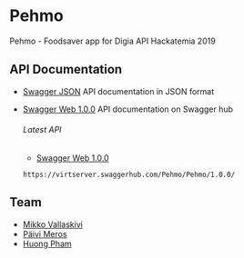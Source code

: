 # Pehmo

Pehmo - Foodsaver app for Digia API Hackatemia 2019

## API Documentation

- [Swagger JSON](../master/API-documentation/swagger.json)
  API documentation in JSON format

- [Swagger Web 1.0.0](https://app.swaggerhub.com/apis-docs/Pehmo/Pehmo/1.0.0#/)
  API documentation on Swagger hub
  
  ###### Latest API
  - [Swagger Web 1.0.0](https://app.swaggerhub.com/apis/Pehmo/Pehmo/1.0.0)
  ```
  https://virtserver.swaggerhub.com/Pehmo/Pehmo/1.0.0/
  ```
  

## Team

- [Mikko Vallaskivi](https://github.com/mikkovalla)
- [Päivi Meros]()
- [Huong Pham](https://github.com/sallykyki)

